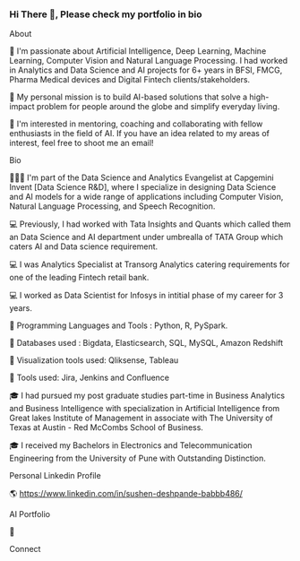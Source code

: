 ### Hi There 👋, Please check my portfolio in bio

<!--
**26SDD/26SDD** is a ✨ _special_ ✨ repository because its `README.md` (this file) appears on your GitHub profile.

Here are some ideas to get you started:

- 🔭 I’m currently working on ...
- 🌱 I’m currently learning ...
- 👯 I’m looking to collaborate on ...
- 🤔 I’m looking for help with ...
- 💬 Ask me about ...
- 📫 How to reach me: ...
- 😄 Pronouns: ...
- ⚡ Fun fact: ...
-->
About

🔭 I'm passionate about Artificial Intelligence, Deep Learning, Machine Learning, Computer Vision and Natural Language Processing. I had worked in Analytics and Data Science and AI projects for 6+ years in BFSI, FMCG, Pharma Medical devices and Digital Fintech clients/stakeholders.

💬 My personal mission is to build AI-based solutions that solve a high-impact problem for people around the globe and simplify everyday living.

👯 I'm interested in mentoring, coaching and collaborating with fellow enthusiasts in the field of AI. If you have an idea related to my areas of interest, feel free to shoot me an email!

Bio

👨🏻‍💻 I'm part of the Data Science and Analytics Evangelist at Capgemini Invent [Data Science R&D], where I specialize in designing Data Science and AI models for a wide range of applications including Computer Vision, Natural Language Processing, and Speech Recognition. 

💻 Previously, I had worked with Tata Insights and Quants which called them an Data Science and AI department under umbrealla of TATA Group which caters AI and Data science requirement. 

💻 I was Analytics Specialist at Transorg Analytics catering requirements for one of the leading Fintech retail bank.

💻 I worked as Data Scientist for Infosys in intitial phase of my career for 3 years.

🌱 Programming Languages and Tools : Python, R, PySpark.

🌱 Databases used : Bigdata, Elasticsearch, SQL, MySQL, Amazon Redshift

🌱 Visualization tools used: Qliksense, Tableau

🌱 Tools used: Jira, Jenkins and Confluence


🎓  I had pursued my post graduate studies part-time in Business Analytics and Business Intelligence with specialization in Artificial Intelligence from Great lakes Institute of Management in associate with The University of Texas at Austin - Red McCombs School of Business.

🎓 I received my Bachelors in Electronics and Telecommunication Engineering from the University of Pune with Outstanding Distinction.

Personal Linkedin Profile

🌎 https://www.linkedin.com/in/sushen-deshpande-babbb486/

AI Portfolio

💼 

Connect

